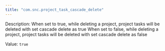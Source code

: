 ```yaml
---
title: "com.snc.project_task_cascade_delete"
---
```


Description: When set to true, while deleting a project, project tasks will be deleted with set cascade delete as true
When set to false, while deleting a project, project tasks will be deleted with set cascade delete as false

Value: `true`